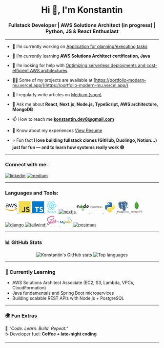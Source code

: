 <h1 align="center">Hi 👋, I'm Konstantin</h1>
<h3 align="center">Fullstack Developer | AWS Solutions Architect (in progress) | Python, JS & React Enthusiast</h3>

---

- 🔭 I’m currently working on [Application for planning/executing tasks](https://github.com/Konstantin907/planning-app)

- 🌱 I’m currently learning **AWS Solutions Architect certification, Java**

- 🤝 I’m looking for help with [Optimizing serverless deployments and cost-efficient AWS architectures](https://aws.amazon.com)

- 👨‍💻 Some of my projects are available at [https://portfolio-modern-mu.vercel.app/](https://portfolio-modern-mu.vercel.app/)

- 📝 I regularly write articles on [Medium (soon)](https://medium.com/@konstantindev)

- 💬 Ask me about **React, Next.js, Node.js, TypeScript, AWS architecture, MongoDB**

- 📫 How to reach me **konstantin.dev8@gmail.com**

- 📄 Know about my experiences [View Resume](https://docs.google.com/document/d/1ZomZrN8s8xwkRpX8vXeV8itww1BxYmAGj67Gke4-uPQ/edit?tab=t.0)

- ⚡ Fun fact **I love building fullstack clones (GitHub, Duolingo, Notion...) just for fun — and to learn how systems really work 😄**

---

<h3 align="left">Connect with me:</h3>
<p align="left">
<a href="https://www.linkedin.com/in/konstantin-ivanovic-668491262/" target="blank"><img align="center" src="https://raw.githubusercontent.com/rahuldkjain/github-profile-readme-generator/master/src/images/icons/Social/linked-in-alt.svg" alt="linkedin" height="30" width="40" /></a>
<a href="https://medium.com/@konstantindev" target="blank"><img align="center" src="https://raw.githubusercontent.com/rahuldkjain/github-profile-readme-generator/master/src/images/icons/Social/medium.svg" alt="medium" height="30" width="40" /></a>
</p>

---

<h3 align="left">Languages and Tools:</h3>
<p align="left"> 
  <a href="https://aws.amazon.com" target="_blank" rel="noreferrer"> <img src="https://raw.githubusercontent.com/devicons/devicon/master/icons/amazonwebservices/amazonwebservices-original-wordmark.svg" alt="aws" width="40" height="40"/> </a>
  <a href="https://developer.mozilla.org/en-US/docs/Web/JavaScript" target="_blank" rel="noreferrer"> <img src="https://raw.githubusercontent.com/devicons/devicon/master/icons/javascript/javascript-original.svg" alt="javascript" width="40" height="40"/> </a>
  <a href="https://www.typescriptlang.org/" target="_blank" rel="noreferrer"> <img src="https://raw.githubusercontent.com/devicons/devicon/master/icons/typescript/typescript-original.svg" alt="typescript" width="40" height="40"/> </a>
  <a href="https://reactjs.org/" target="_blank" rel="noreferrer"> <img src="https://raw.githubusercontent.com/devicons/devicon/master/icons/react/react-original-wordmark.svg" alt="react" width="40" height="40"/> </a>
  <a href="https://nextjs.org/" target="_blank" rel="noreferrer"> <img src="https://cdn.worldvectorlogo.com/logos/nextjs-2.svg" alt="nextjs" width="40" height="40"/> </a>
  <a href="https://nodejs.org" target="_blank" rel="noreferrer"> <img src="https://raw.githubusercontent.com/devicons/devicon/master/icons/nodejs/nodejs-original-wordmark.svg" alt="nodejs" width="40" height="40"/> </a>
  <a href="https://expressjs.com" target="_blank" rel="noreferrer"> <img src="https://raw.githubusercontent.com/devicons/devicon/master/icons/express/express-original-wordmark.svg" alt="express" width="40" height="40"/> </a>
  <a href="https://www.python.org" target="_blank" rel="noreferrer"> <img src="https://raw.githubusercontent.com/devicons/devicon/master/icons/python/python-original.svg" alt="python" width="40" height="40"/> </a>
  <a href="https://www.postgresql.org" target="_blank" rel="noreferrer"> <img src="https://raw.githubusercontent.com/devicons/devicon/master/icons/postgresql/postgresql-original-wordmark.svg" alt="postgresql" width="40" height="40"/> </a>
  <a href="https://www.mongodb.com/" target="_blank" rel="noreferrer"> <img src="https://raw.githubusercontent.com/devicons/devicon/master/icons/mongodb/mongodb-original-wordmark.svg" alt="mongodb" width="40" height="40"/> </a>
  <a href="https://www.djangoproject.com/" target="_blank" rel="noreferrer"> <img src="https://cdn.worldvectorlogo.com/logos/django.svg" alt="django" width="40" height="40"/> </a>
  <a href="https://tailwindcss.com/" target="_blank" rel="noreferrer"> <img src="https://www.vectorlogo.zone/logos/tailwindcss/tailwindcss-icon.svg" alt="tailwind" width="40" height="40"/> </a>
  <a href="https://sass-lang.com" target="_blank" rel="noreferrer"> <img src="https://raw.githubusercontent.com/devicons/devicon/master/icons/sass/sass-original.svg" alt="sass" width="40" height="40"/> </a>
  <a href="https://www.mysql.com/" target="_blank" rel="noreferrer"> <img src="https://raw.githubusercontent.com/devicons/devicon/master/icons/mysql/mysql-original-wordmark.svg" alt="mysql" width="40" height="40"/> </a>
  <a href="https://postman.com" target="_blank" rel="noreferrer"> <img src="https://www.vectorlogo.zone/logos/getpostman/getpostman-icon.svg" alt="postman" width="40" height="40"/> </a>
</p>

---

### 📊 GitHub Stats
<p align="center">
  <img src="https://github-readme-stats.vercel.app/api?username=Konstantin907&show_icons=true&theme=tokyonight" alt="Konstantin's GitHub stats" />
  <img src="https://github-readme-stats.vercel.app/api/top-langs/?username=Konstantin907&layout=compact&theme=tokyonight" alt="Top languages" />
</p>

---

### 🧠 Currently Learning
- AWS Solutions Architect Associate (EC2, S3, Lambda, VPCs, CloudFormation)
- Java fundamentals and Spring Boot microservices
- Building scalable REST APIs with Node.js + PostgreSQL

---

### 🌍 Fun Extras
🧩 *“Code. Learn. Build. Repeat.”*  
☕ Developer fuel: **Coffee + late-night coding**  

---
